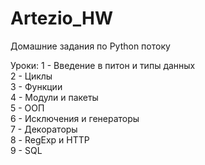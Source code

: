 # Artezio_HW
Домашние задания по Python потоку

Уроки:
1 - Введение в питон и типы данных\
2 - Циклы\
3 - Функции\
4 - Модули и пакеты\
5 - ООП\
6 - Исключения и генераторы\
7 - Декораторы\
8 - RegExp и HTTP\
9 - SQL
